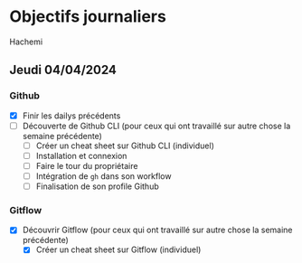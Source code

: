 # Objectifs journaliers

Hachemi

## Jeudi 04/04/2024

### Github

- [x] Finir les dailys précédents
- [ ] Découverte de Github CLI (pour ceux qui ont travaillé sur autre chose la semaine précédente)
  - [ ] Créer un cheat sheet sur Github CLI (individuel)
  - [ ] Installation et connexion
  - [ ] Faire le tour du propriétaire
  - [ ] Intégration de `gh` dans son workflow
  - [ ] Finalisation de son profile Github

### Gitflow

- [x] Découvrir Gitflow (pour ceux qui ont travaillé sur autre chose la semaine précédente)
  - [x] Créer un cheat sheet sur Gitflow (individuel)
